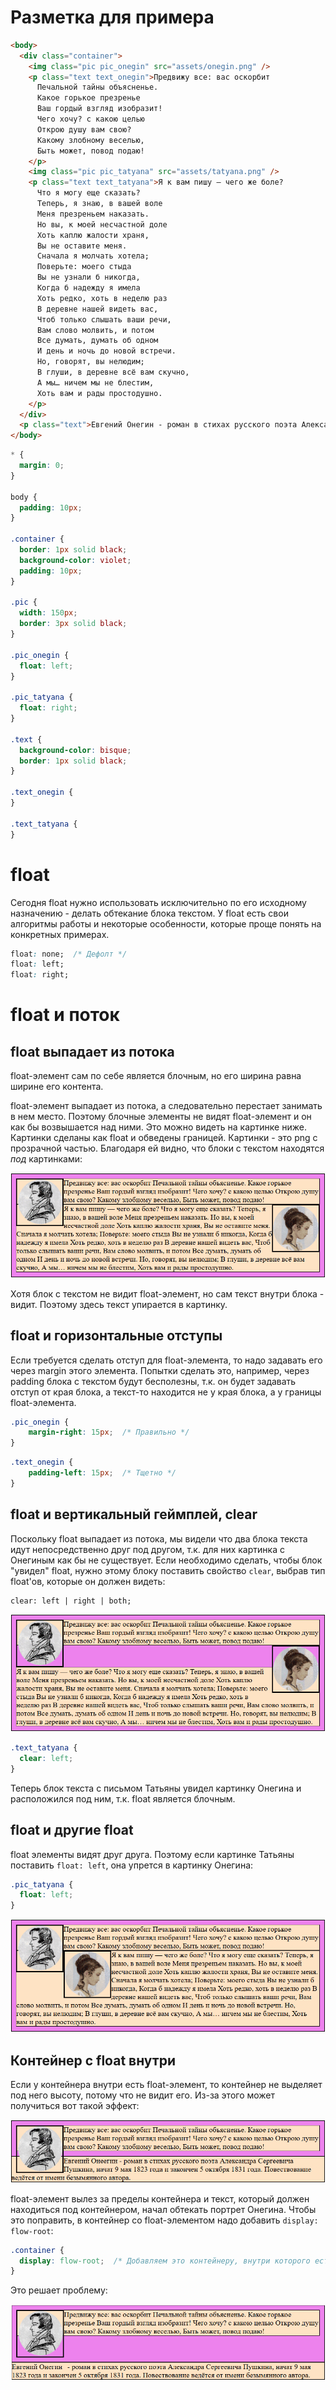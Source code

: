 # Разметка для примера

```html
<body>
  <div class="container">
    <img class="pic pic_onegin" src="assets/onegin.png" />
    <p class="text text_onegin">Предвижу все: вас оскорбит
      Печальной тайны объясненье.
      Какое горькое презренье
      Ваш гордый взгляд изобразит!
      Чего хочу? с какою целью
      Открою душу вам свою?
      Какому злобному веселью,
      Быть может, повод подаю!
    </p>
    <img class="pic pic_tatyana" src="assets/tatyana.png" />
    <p class="text text_tatyana">Я к вам пишу — чего же боле?
      Что я могу еще сказать?
      Теперь, я знаю, в вашей воле
      Меня презреньем наказать.
      Но вы, к моей несчастной доле
      Хоть каплю жалости храня,
      Вы не оставите меня.
      Сначала я молчать хотела;
      Поверьте: моего стыда
      Вы не узнали б никогда,
      Когда б надежду я имела
      Хоть редко, хоть в неделю раз
      В деревне нашей видеть вас,
      Чтоб только слышать ваши речи,
      Вам слово молвить, и потом
      Все думать, думать об одном
      И день и ночь до новой встречи.
      Но, говорят, вы нелюдим;
      В глуши, в деревне всё вам скучно,
      А мы… ничем мы не блестим,
      Хоть вам и рады простодушно.
    </p>
  </div>
  <p class="text">Евгений Онегин - роман в стихах русского поэта Александра Сергеевича Пушкина,  начат 9 мая 1823 года и закончен 5 октября 1831 года.  Повествование ведётся от имени безымянного автора.</p>
</body>
```

```css
* {
  margin: 0;
}

body {
  padding: 10px;
}

.container {
  border: 1px solid black;
  background-color: violet;
  padding: 10px;
}

.pic {
  width: 150px;
  border: 3px solid black;
}

.pic_onegin {
  float: left;
}

.pic_tatyana {
  float: right;
}

.text {
  background-color: bisque;
  border: 1px solid black;
}

.text_onegin {
}

.text_tatyana {
}
```

# float

Сегодня float нужно использовать исключительно по его исходному назначению - делать обтекание блока текстом. У float есть свои алгоритмы работы и некоторые особенности, которые проще понять на конкретных примерах.

```css
float: none;  /* Дефолт */
float: left;
float: right;
```

# float и поток

## float выпадает из потока

float-элемент сам по себе является блочным, но его ширина равна ширине его контента.

float-элемент выпадает из потока, а следовательно перестает занимать в нем место. Поэтому блочные элементы не видят float-элемент и он как бы возвышается над ними. Это можно видеть на картинке ниже. Картинки сделаны как float и обведены границей. Картинки - это png с прозрачной частью. Благодаря ей видно, что блоки с текстом находятся *под* картинками:

<img src="img/f_flow_out.png" alt="f_flow_out" style="zoom:80%;" />

Хотя блок с текстом не видит float-элемент, но сам текст внутри блока - видит. Поэтому здесь текст упирается в картинку.

## float и горизонтальные отступы

Если требуется сделать отступ для float-элемента, то надо задавать его через margin этого элемента. Попытки сделать это, например, через padding блока с текстом будут бесполезны, т.к. он будет задавать отступ от края блока, а текст-то находится не у края блока, а у границы float-элемента.

```css
.pic_onegin {
    margin-right: 15px;  /* Правильно */
}
```

```css
.text_onegin {
    padding-left: 15px;  /* Тщетно */
}
```

## float и вертикальный геймплей, clear

Поскольку float выпадает из потока, мы видели что два блока текста идут непосредственно друг под другом, т.к. для них картинка с Онегиным как бы не существует. Если необходимо сделать, чтобы блок "увидел" float, нужно этому блоку поставить свойство `clear`, выбрав тип float'ов, которые он должен видеть:

```
clear: left | right | both;
```

<img src="img/f_clear.png" alt="f_clear" style="zoom:80%;" />

```css
.text_tatyana {
  clear: left;
}
```

Теперь блок текста с письмом Татьяны увидел картинку Онегина и расположился под ним, т.к. float является блочным.

## float и другие float

float элементы видят друг друга. Поэтому если картинке Татьяны поставить `float: left`, она упрется в картинку Онегина:

```css
.pic_tatyana {
  float: left;
}
```

<img src="img/f_float.png" alt="f_float" style="zoom:80%;" />

 ## Контейнер с float внутри

Если у контейнера внутри есть float-элемент, то контейнер не выделяет под него высоту, потому что не видит его. Из-за этого может получиться вот такой эффект:

<img src="img/f_float_in_container.png" alt="f_float_in_container" style="zoom:80%;" />

float-элемент вылез за пределы контейнера и текст, который должен находиться под контейнером, начал обтекать портрет Онегина. Чтобы это поправить, в контейнер со float-элементом надо добавить `display: flow-root`:

```css
.container {
  display: flow-root;  /* Добавляем это контейнеру, внутри которого есть float-элемент */
}
```

Это решает проблему:

<img src="img/f_float-root.png" alt="f_float-root" style="zoom:80%;" />